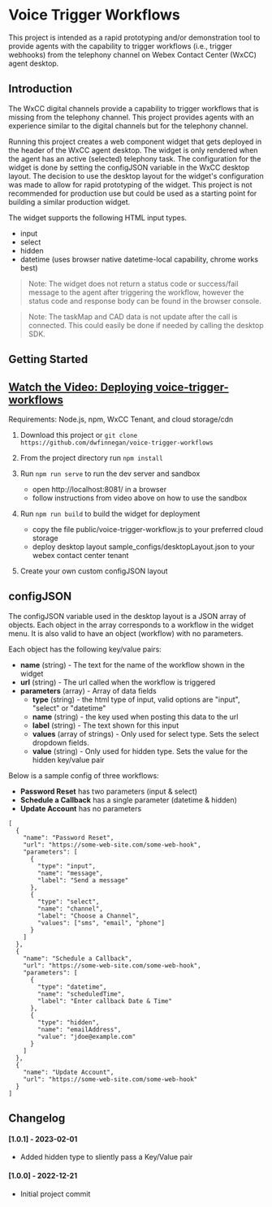 # Voice Trigger Workflows

This project is intended as a rapid prototyping and/or demonstration tool to provide agents with the capability to trigger workflows (i.e., trigger webhooks) from the telephony channel on Webex Contact Center (WxCC) agent desktop.  

## Introduction

The WxCC digital channels provide a capability to trigger workflows that is missing from the telephony channel.  This project provides agents with an experience similar to the digital channels but for the telephony channel.

Running this project creates a web component widget that gets deployed in the header of the WxCC agent desktop.  The widget is only rendered when the agent has an active (selected) telephony task.  The configuration for the widget is done by setting the configJSON variable in the WxCC desktop layout.  The decision to use the desktop layout for the widget's configuration was made to allow for rapid prototyping of the widget.  This project is not recommended for production use but could be used as a starting point for building a similar production widget.

The widget supports the following HTML input types.
- input
- select
- hidden
- datetime (uses browser native datetime-local capability, chrome works best)

> Note:  The widget does not return a status code or success/fail message to the agent after triggering the workflow, however the status code and response body can be found in the browser console. 

> Note:  The taskMap and CAD data is not update after the call is connected.  This could easily be done if needed by calling the desktop SDK.


## Getting Started

## [Watch the Video: Deploying voice-trigger-workflows](https://app.vidcast.io/share/fa542647-a44e-4636-b54c-bc27e430bf13)

Requirements: Node.js, npm, WxCC Tenant, and cloud storage/cdn

1. Download this project or ```git clone https://github.com/dwfinnegan/voice-trigger-workflows```
2. From the project directory run ```npm install```
3. Run ```npm run serve``` to run the dev server and sandbox
   - open http://localhost:8081/ in a browser 
   - follow instructions from video above on how to use the sandbox

4. Run ```npm run build``` to build the widget for deployment
   - copy the file public/voice-trigger-workflow.js to your preferred cloud storage
   - deploy desktop layout sample_configs/desktopLayout.json to your webex contact center tenant

5. Create your own custom configJSON layout


## configJSON

The configJSON variable used in the desktop layout is a JSON array of objects.  Each object in the array corresponds to a workflow in the widget menu.  It is also valid to have an object (workflow) with no parameters.


Each object has the following key/value pairs:
 - **name** (string) - The text for the name of the workflow shown in the widget
 - **url** (string) - The url called when the workflow is triggered
 - **parameters** (array) - Array of data fields
   - **type** (string) - the html type of input, valid options are "input", "select" or "datetime"
   - **name** (string) - the key used when posting this data to the url
   - **label** (string) - The text shown for this input
   - **values** (array of strings) - Only used for select type.  Sets the select dropdown fields.
   - **value** (string) - Only used for hidden type. Sets the value for the hidden key/value pair



Below is a sample config of three workflows:
  - **Password Reset** has two parameters (input & select)
  - **Schedule a Callback** has a single parameter (datetime & hidden)
  - **Update Account** has no parameters


```
[
  {
    "name": "Password Reset",
    "url": "https://some-web-site.com/some-web-hook",
    "parameters": [
      {
        "type": "input",
        "name": "message",
        "label": "Send a message"
      },
      {
        "type": "select",
        "name": "channel",
        "label": "Choose a Channel",
        "values": ["sms", "email", "phone"]
      }
    ] 
  },
  {
    "name": "Schedule a Callback",
    "url": "https://some-web-site.com/some-web-hook",
    "parameters": [
      {
        "type": "datetime",
        "name": "scheduledTime",
        "label": "Enter callback Date & Time"
      },
      {
        "type": "hidden",
        "name": "emailAddress",
        "value": "jdoe@example.com"
      }
    ]
  },
  {
    "name": "Update Account",
    "url": "https://some-web-site.com/some-web-hook"
  }
]
```



## Changelog

#### [1.0.1] - 2023-02-01

- Added hidden type to sliently pass a Key/Value pair

#### [1.0.0] - 2022-12-21

- Initial project commit
